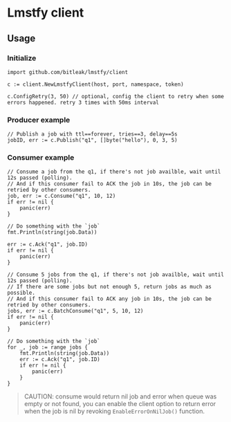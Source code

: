 # Lmstfy client

## Usage

### Initialize

```
import github.com/bitleak/lmstfy/client

c := client.NewLmstfyClient(host, port, namespace, token)

c.ConfigRetry(3, 50) // optional, config the client to retry when some errors happened. retry 3 times with 50ms interval 
```

### Producer example

```
// Publish a job with ttl==forever, tries==3, delay==5s
jobID, err := c.Publish("q1", []byte("hello"), 0, 3, 5)
```

### Consumer example

```
// Consume a job from the q1, if there's not job availble, wait until 12s passed (polling).
// And if this consumer fail to ACK the job in 10s, the job can be retried by other consumers.
job, err := c.Consume("q1", 10, 12)
if err != nil {
    panic(err)
}

// Do something with the `job`
fmt.Println(string(job.Data))

err := c.Ack("q1", job.ID)
if err != nil {
    panic(err)
}
```

```$golang
// Consume 5 jobs from the q1, if there's not job availble, wait until 12s passed (polling).
// If there are some jobs but not enough 5, return jobs as much as possible.
// And if this consumer fail to ACK any job in 10s, the job can be retried by other consumers.
jobs, err := c.BatchConsume("q1", 5, 10, 12)
if err != nil {
    panic(err)
}

// Do something with the `job`
for _, job := range jobs {
    fmt.Println(string(job.Data))
    err := c.Ack("q1", job.ID)
    if err != nil {
        panic(err)
    }
}

```

> CAUTION: consume would return nil job and error when queue was empty or not found, you can enable
the client option to return error when the job is nil by revoking `EnableErrorOnNilJob()` function. 
